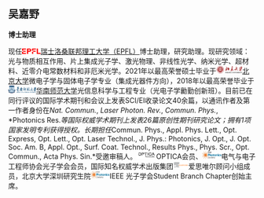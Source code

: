 吴嘉野
---------
**博士助理**

现任<img src="/assets/img/EPFL.png" style="height: 0.8em; ">[瑞士洛桑联邦理工大学（EPFL）](https://www.epfl.ch/)博士助理，研究助理。现研究领域：光与物质相互作用、片上集成光子学、激光物理、非线性光学、纳米光学、超材料、近零介电常数材料和非厄米光学。2021年以最高荣誉硕士毕业于<img src="/assets/img/PKU.png" style="height: 1.1em; ">[北京大学](https://www.pku.edu.cn/)微电子学与固体电子学专业（集成光器件方向），2018年以最高荣誉毕业于<img src="/assets/img/SCNU.png" style="height: 1.1em; ">[华南师范大学](https://www.scnu.edu.cn/)光信息科学与工程专业（光电子学勷勤创新班）。目前已在同行评议的国际学术期刊和会议上发表SCI/EI收录论文40余篇，以通讯作者及第一作者身份在*Nat. Commun.*, *Laser Photon. Rev.*, *Commun. Phys.*, *Photonics Res.*等国际权威学术期刊上发表26篇原创性期刊研究论文；拥有1项国家发明专利获得授权。长期担任*Commun. Phys., Appl. Phys. Lett., Opt. Express, Opt. Lett., Opt. Laser Technol., J. Phys.: Photonics, J. Opt., J. Opt. Soc. Am. B, Appl. Opt., Surf. Coat. Technol., Results Phys., Phys. Scr., Opt. Commun., Acta Phys. Sin.*受邀审稿人。<img src="/assets/img/OPTICA.png" style="height: 1.1em; ">OPTICA会员、<img src="/assets/img/IPS.jpeg" style="height: 1.1em; ">电气与电子工程师协会光子学会会员，国际知名权威学术出版集团<img src="/assets/img/Elsevier.png" style="height: 1.1em; ">爱思唯尔顾问小组成员，北京大学深圳研究生院<img src="/assets/img/IPS.jpeg" style="height: 1.1em; ">IEEE 光子学会Student Branch Chapter创始主席。